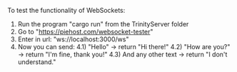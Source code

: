 To test the functionality of WebSockets:

1) Run the program "cargo run" from the TrinityServer folder
2) Go to "https://piehost.com/websocket-tester"
3) Enter in url: "ws://localhost:3000/ws"
4) Now you can send:
4.1) "Hello" -> return "Hi there!"
4.2) "How are you?" -> return "I'm fine, thank you!"
4.3) And any other text -> return "I don't understand."
